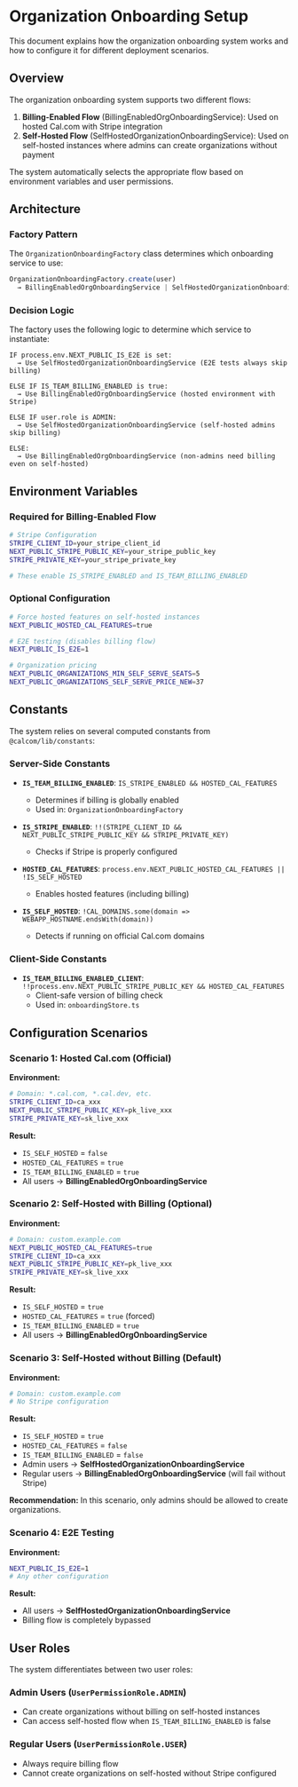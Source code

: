 # Organization Onboarding Setup

This document explains how the organization onboarding system works and how to configure it for different deployment scenarios.

## Overview

The organization onboarding system supports two different flows:

1. **Billing-Enabled Flow** (BillingEnabledOrgOnboardingService): Used on hosted Cal.com with Stripe integration
2. **Self-Hosted Flow** (SelfHostedOrganizationOnboardingService): Used on self-hosted instances where admins can create organizations without payment

The system automatically selects the appropriate flow based on environment variables and user permissions.

## Architecture

### Factory Pattern

The `OrganizationOnboardingFactory` class determines which onboarding service to use:

```typescript
OrganizationOnboardingFactory.create(user)
  → BillingEnabledOrgOnboardingService | SelfHostedOrganizationOnboardingService
```

### Decision Logic

The factory uses the following logic to determine which service to instantiate:

```
IF process.env.NEXT_PUBLIC_IS_E2E is set:
  → Use SelfHostedOrganizationOnboardingService (E2E tests always skip billing)

ELSE IF IS_TEAM_BILLING_ENABLED is true:
  → Use BillingEnabledOrgOnboardingService (hosted environment with Stripe)

ELSE IF user.role is ADMIN:
  → Use SelfHostedOrganizationOnboardingService (self-hosted admins skip billing)

ELSE:
  → Use BillingEnabledOrgOnboardingService (non-admins need billing even on self-hosted)
```

## Environment Variables

### Required for Billing-Enabled Flow

```bash
# Stripe Configuration
STRIPE_CLIENT_ID=your_stripe_client_id
NEXT_PUBLIC_STRIPE_PUBLIC_KEY=your_stripe_public_key
STRIPE_PRIVATE_KEY=your_stripe_private_key

# These enable IS_STRIPE_ENABLED and IS_TEAM_BILLING_ENABLED
```

### Optional Configuration

```bash
# Force hosted features on self-hosted instances
NEXT_PUBLIC_HOSTED_CAL_FEATURES=true

# E2E testing (disables billing flow)
NEXT_PUBLIC_IS_E2E=1

# Organization pricing
NEXT_PUBLIC_ORGANIZATIONS_MIN_SELF_SERVE_SEATS=5
NEXT_PUBLIC_ORGANIZATIONS_SELF_SERVE_PRICE_NEW=37
```

## Constants

The system relies on several computed constants from `@calcom/lib/constants`:

### Server-Side Constants

- **`IS_TEAM_BILLING_ENABLED`**: `IS_STRIPE_ENABLED && HOSTED_CAL_FEATURES`
  - Determines if billing is globally enabled
  - Used in: `OrganizationOnboardingFactory`

- **`IS_STRIPE_ENABLED`**: `!!(STRIPE_CLIENT_ID && NEXT_PUBLIC_STRIPE_PUBLIC_KEY && STRIPE_PRIVATE_KEY)`
  - Checks if Stripe is properly configured

- **`HOSTED_CAL_FEATURES`**: `process.env.NEXT_PUBLIC_HOSTED_CAL_FEATURES || !IS_SELF_HOSTED`
  - Enables hosted features (including billing)

- **`IS_SELF_HOSTED`**: `!CAL_DOMAINS.some(domain => WEBAPP_HOSTNAME.endsWith(domain))`
  - Detects if running on official Cal.com domains

### Client-Side Constants

- **`IS_TEAM_BILLING_ENABLED_CLIENT`**: `!!process.env.NEXT_PUBLIC_STRIPE_PUBLIC_KEY && HOSTED_CAL_FEATURES`
  - Client-safe version of billing check
  - Used in: `onboardingStore.ts`

## Configuration Scenarios

### Scenario 1: Hosted Cal.com (Official)

**Environment:**
```bash
# Domain: *.cal.com, *.cal.dev, etc.
STRIPE_CLIENT_ID=ca_xxx
NEXT_PUBLIC_STRIPE_PUBLIC_KEY=pk_live_xxx
STRIPE_PRIVATE_KEY=sk_live_xxx
```

**Result:**
- `IS_SELF_HOSTED` = `false`
- `HOSTED_CAL_FEATURES` = `true`
- `IS_TEAM_BILLING_ENABLED` = `true`
- All users → **BillingEnabledOrgOnboardingService**

### Scenario 2: Self-Hosted with Billing (Optional)

**Environment:**
```bash
# Domain: custom.example.com
NEXT_PUBLIC_HOSTED_CAL_FEATURES=true
STRIPE_CLIENT_ID=ca_xxx
NEXT_PUBLIC_STRIPE_PUBLIC_KEY=pk_live_xxx
STRIPE_PRIVATE_KEY=sk_live_xxx
```

**Result:**
- `IS_SELF_HOSTED` = `true`
- `HOSTED_CAL_FEATURES` = `true` (forced)
- `IS_TEAM_BILLING_ENABLED` = `true`
- All users → **BillingEnabledOrgOnboardingService**

### Scenario 3: Self-Hosted without Billing (Default)

**Environment:**
```bash
# Domain: custom.example.com
# No Stripe configuration
```

**Result:**
- `IS_SELF_HOSTED` = `true`
- `HOSTED_CAL_FEATURES` = `false`
- `IS_TEAM_BILLING_ENABLED` = `false`
- Admin users → **SelfHostedOrganizationOnboardingService**
- Regular users → **BillingEnabledOrgOnboardingService** (will fail without Stripe)

**Recommendation:** In this scenario, only admins should be allowed to create organizations.

### Scenario 4: E2E Testing

**Environment:**
```bash
NEXT_PUBLIC_IS_E2E=1
# Any other configuration
```

**Result:**
- All users → **SelfHostedOrganizationOnboardingService**
- Billing flow is completely bypassed

## User Roles

The system differentiates between two user roles:

### Admin Users (`UserPermissionRole.ADMIN`)
- Can create organizations without billing on self-hosted instances
- Can access self-hosted flow when `IS_TEAM_BILLING_ENABLED` is false

### Regular Users (`UserPermissionRole.USER`)
- Always require billing flow
- Cannot create organizations on self-hosted without Stripe configured
```
